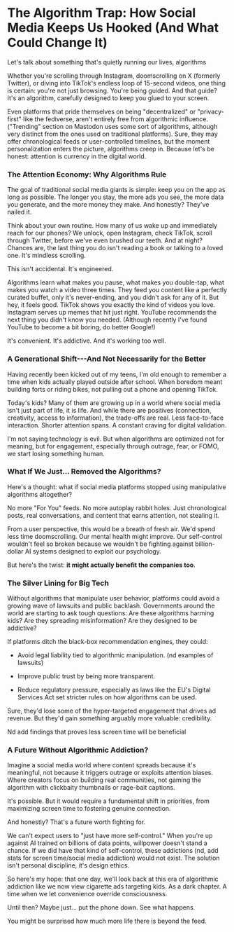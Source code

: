 # The Algorithm Trap: How Social Media Keeps Us Hooked (And What Could Change It)

Let's talk about something that's quietly running our lives, algorithms

Whether you're scrolling through Instagram, doomscrolling on X (formerly
Twitter), or diving into TikTok's endless loop of 15-second videos, one
thing is certain: you're not just browsing. You're being guided. And
that guide? It's an algorithm, carefully designed to keep you glued to
your screen.

Even platforms that pride themselves on being "decentralized" or
"privacy-first" like the fediverse, aren't entirely free from
algorithmic influence. ("Trending" section on Mastodon uses some sort of
algorithms, although very distinct from the ones used on traditional
platforms). Sure, they may offer chronological feeds or user-controlled
timelines, but the moment personalization enters the picture, algorithms
creep in. Because let's be honest: attention is currency in the digital
world.

### The Attention Economy: Why Algorithms Rule

The goal of traditional social media giants is simple: keep you on the
app as long as possible. The longer you stay, the more ads you see, the
more data you generate, and the more money they make. And honestly?
They've nailed it.

Think about your own routine. How many of us wake up and immediately
reach for our phones? We unlock, open Instagram, check TikTok, scroll
through Twitter, before we've even brushed our teeth. And at night?
Chances are, the last thing you do isn't reading a book or talking to a
loved one. It's mindless scrolling.

This isn't accidental. It's engineered.

Algorithms learn what makes you pause, what makes you double-tap, what
makes you watch a video three times. They feed you content like a
perfectly curated buffet, only it's never-ending, and you didn't ask for
any of it. But hey, it feels good. TikTok shows you exactly the kind of
videos you love. Instagram serves up memes that hit just right. YouTube
recommends the next thing you didn't know you needed. (Although recently
I've found YouTube to become a bit boring, do better Google!)

It's convenient. It's addictive. And it's working too well.

### A Generational Shift---And Not Necessarily for the Better

Having recently been kicked out of my teens, I'm old enough to remember
a time when kids actually played outside after school. When boredom
meant building forts or riding bikes, not pulling out a phone and
opening TikTok.

Today's kids? Many of them are growing up in a world where social media
isn't just part of life, it is life. And while there are positives
(connection, creativity, access to information), the trade-offs are
real. Less face-to-face interaction. Shorter attention spans. A constant
craving for digital validation.

I'm not saying technology is evil. But when algorithms are optimized not
for meaning, but for engagement, especially through outrage, fear, or
FOMO, we start losing something human.

### What If We Just... Removed the Algorithms?

Here's a thought: what if social media platforms stopped using
manipulative algorithms altogether?

No more "For You" feeds. No more autoplay rabbit holes. Just
chronological posts, real conversations, and content that earns
attention, not stealing it.

From a user perspective, this would be a breath of fresh air. We'd spend
less time doomscrolling. Our mental health might improve. Our
self-control wouldn't feel so broken because we wouldn't be fighting
against billion-dollar AI systems designed to exploit our psychology.

But here's the twist: **it might actually benefit the companies too**.

### The Silver Lining for Big Tech

Without algorithms that manipulate user behavior, platforms could avoid
a growing wave of lawsuits and public backlash. Governments around the
world are starting to ask tough questions: Are these algorithms harming
kids? Are they spreading misinformation? Are they designed to be
addictive?

If platforms ditch the black-box recommendation engines, they could:

- Avoid legal liability tied to algorithmic manipulation. (nd examples
  of lawsuits)

<!-- -->

- Improve public trust by being more transparent.

<!-- -->

- Reduce regulatory pressure, especially as laws like the EU's Digital
  Services Act set stricter rules on how algorithms can be used.

Sure, they'd lose some of the hyper-targeted engagement that drives ad
revenue. But they'd gain something arguably more valuable: credibility.

Nd add findings that proves less screen time will be beneficial

### A Future Without Algorithmic Addiction?

Imagine a social media world where content spreads because it's
meaningful, not because it triggers outrage or exploits attention
biases. Where creators focus on building real communities, not gaming
the algorithm with clickbaity thumbnails or rage-bait captions.

It's possible. But it would require a fundamental shift in priorities,
from maximizing screen time to fostering genuine connection.

And honestly? That's a future worth fighting for.

We can't expect users to "just have more self-control." When you're up
against AI trained on billions of data points, willpower doesn't stand a
chance. If we did have that kind of self-control, these addictions (nd,
add stats for screen time/social media addiction) would not exist. The
solution isn't personal discipline, it's design ethics.

So here's my hope: that one day, we'll look back at this era of
algorithmic addiction like we now view cigarette ads targeting kids. As
a dark chapter. A time when we let convenience override consciousness.

Until then? Maybe just... put the phone down. See what happens.

You might be surprised how much more life there is beyond the feed.
